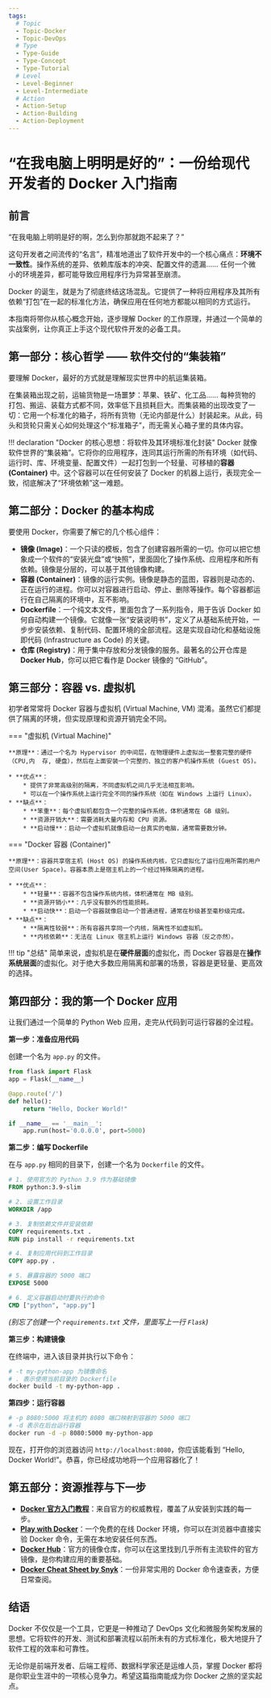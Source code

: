 ```yaml
---
tags:
  # Topic
  - Topic-Docker
  - Topic-DevOps
  # Type
  - Type-Guide
  - Type-Concept
  - Type-Tutorial
  # Level
  - Level-Beginner
  - Level-Intermediate
  # Action
  - Action-Setup
  - Action-Building
  - Action-Deployment
---
```


# “在我电脑上明明是好的”：一份给现代开发者的 Docker 入门指南

## 前言

“在我电脑上明明是好的啊，怎么到你那就跑不起来了？”

这句开发者之间流传的“名言”，精准地道出了软件开发中的一个核心痛点：**环境不一致性**。操作系统的差异、依赖库版本的冲突、配置文件的遗漏…… 任何一个微小的环境差异，都可能导致应用程序行为异常甚至崩溃。

Docker 的诞生，就是为了彻底终结这场混乱。它提供了一种将应用程序及其所有依赖“打包”在一起的标准化方法，确保应用在任何地方都能以相同的方式运行。

本指南将带你从核心概念开始，逐步理解 Docker 的工作原理，并通过一个简单的实战案例，让你真正上手这个现代软件开发的必备工具。

## 第一部分：核心哲学 —— 软件交付的“集装箱”

要理解 Docker，最好的方式就是理解现实世界中的航运集装箱。

在集装箱出现之前，运输货物是一场噩梦：苹果、铁矿、化工品…… 每种货物的打包、搬运、装载方式都不同，效率低下且损耗巨大。而集装箱的出现改变了一切：它用一个标准化的箱子，将所有货物（无论内部是什么）封装起来。从此，码头和货轮只需关心如何处理这个“标准箱子”，而无需关心箱子里的具体内容。

!!! declaration "Docker 的核心思想：将软件及其环境标准化封装"
    Docker 就像软件世界的“集装箱”。它将你的应用程序，连同其运行所需的所有环境（如代码、运行时、库、环境变量、配置文件）一起打包到一个轻量、可移植的**容器 (Container)** 中。这个容器可以在任何安装了 Docker 的机器上运行，表现完全一致，彻底解决了“环境依赖”这一难题。

## 第二部分：Docker 的基本构成

要使用 Docker，你需要了解它的几个核心组件：

* **镜像 (Image)**：一个只读的模板，包含了创建容器所需的一切。你可以把它想象成一个软件的“安装光盘”或“快照”，里面固化了操作系统、应用程序和所有依赖。镜像是分层的，可以基于其他镜像构建。
* **容器 (Container)**：镜像的运行实例。镜像是静态的蓝图，容器则是动态的、正在运行的进程。你可以对容器进行启动、停止、删除等操作。每个容器都运行在自己隔离的环境中，互不影响。
* **Dockerfile**：一个纯文本文件，里面包含了一系列指令，用于告诉 Docker 如何自动构建一个镜像。它就像一张“安装说明书”，定义了从基础系统开始，一步步安装依赖、复制代码、配置环境的全部流程。这是实现自动化和基础设施即代码 (Infrastructure as Code) 的关键。
* **仓库 (Registry)**：用于集中存放和分发镜像的服务。最著名的公开仓库是 **Docker Hub**，你可以把它看作是 Docker 镜像的 “GitHub”。

## 第三部分：容器 vs. 虚拟机

初学者常常将 Docker 容器与虚拟机 (Virtual Machine, VM) 混淆。虽然它们都提供了隔离的环境，但实现原理和资源开销完全不同。

=== "虚拟机 (Virtual Machine)"

    **原理**：通过一个名为 Hypervisor 的中间层，在物理硬件上虚拟出一整套完整的硬件（CPU,内  存, 硬盘），然后在上面安装一个完整的、独立的客户机操作系统 (Guest OS)。

    * **优点**：
        * 提供了非常高级别的隔离，不同虚拟机之间几乎无法相互影响。
        * 可以在一个操作系统上运行完全不同的操作系统（如在 Windows 上运行 Linux）。
    * **缺点**：
        * **笨重**：每个虚拟机都包含一个完整的操作系统，体积通常在 GB 级别。
        * **资源开销大**：需要消耗大量内存和 CPU 资源。
        * **启动慢**：启动一个虚拟机就像启动一台真实的电脑，通常需要数分钟。

=== "Docker 容器 (Container)"

    **原理**：容器共享宿主机 (Host OS) 的操作系统内核，它只虚拟化了运行应用所需的用户空间(User Space)。容器本质上是宿主机上的一个经过特殊隔离的进程。

    * **优点**：
        * **轻量**：容器不包含操作系统内核，体积通常在 MB 级别。
        * **资源开销小**：几乎没有额外的性能损耗。
        * **启动快**：启动一个容器就像启动一个普通进程，通常在秒级甚至毫秒级完成。
    * **缺点**：
        * **隔离性较弱**：所有容器共享同一个内核，隔离性不如虚拟机。
        * **内核依赖**：无法在 Linux 宿主机上运行 Windows 容器（反之亦然）。

!!! tip "总结"
    简单来说，虚拟机是在**硬件层面**的虚拟化，而 Docker 容器是在**操作系统层面**的虚拟化。对于绝大多数应用隔离和部署的场景，容器是更轻量、更高效的选择。

## 第四部分：我的第一个 Docker 应用

让我们通过一个简单的 Python Web 应用，走完从代码到可运行容器的全过程。

**第一步：准备应用代码**

创建一个名为 `app.py` 的文件。

```python title="app.py"
from flask import Flask
app = Flask(__name__)

@app.route('/')
def hello():
    return "Hello, Docker World!"

if __name__ == '__main__':
    app.run(host='0.0.0.0', port=5000)
```

**第二步：编写 Dockerfile**

在与 `app.py` 相同的目录下，创建一个名为 `Dockerfile` 的文件。

```dockerfile title="Dockerfile"
# 1. 使用官方的 Python 3.9 作为基础镜像
FROM python:3.9-slim

# 2. 设置工作目录
WORKDIR /app

# 3. 复制依赖文件并安装依赖
COPY requirements.txt .
RUN pip install -r requirements.txt

# 4. 复制应用代码到工作目录
COPY app.py .

# 5. 暴露容器的 5000 端口
EXPOSE 5000

# 6. 定义容器启动时要执行的命令
CMD ["python", "app.py"]
```
*(别忘了创建一个 `requirements.txt` 文件，里面写上一行 `Flask`)*

**第三步：构建镜像**

在终端中，进入该目录并执行以下命令：

```bash title="终端"
# -t my-python-app 为镜像命名
# . 表示使用当前目录的 Dockerfile
docker build -t my-python-app .
```

**第四步：运行容器**

```bash title="终端"
# -p 8080:5000 将主机的 8080 端口映射到容器的 5000 端口
# -d 表示在后台运行容器
docker run -d -p 8080:5000 my-python-app
```
现在，打开你的浏览器访问 `http://localhost:8080`，你应该能看到 “Hello, Docker World!”。恭喜，你已经成功地将一个应用容器化了！

## 第五部分：资源推荐与下一步

* **[Docker 官方入门教程](https://docs.docker.com/get-started/)**：来自官方的权威教程，覆盖了从安装到实践的每一步。
* **[Play with Docker](https://labs.play-with-docker.com/)**：一个免费的在线 Docker 环境，你可以在浏览器中直接实验 Docker 命令，无需在本地安装任何东西。
* **[Docker Hub](https://hub.docker.com/)**：官方的镜像仓库，你可以在这里找到几乎所有主流软件的官方镜像，是你构建应用的重要基础。
* **[Docker Cheat Sheet by Snyk](https://snyk.io/learn/docker-cheat-sheet/)**：一份非常实用的 Docker 命令速查表，方便日常查阅。

## 结语

Docker 不仅仅是一个工具，它更是一种推动了 DevOps 文化和微服务架构发展的思想。它将软件的开发、测试和部署流程以前所未有的方式标准化，极大地提升了软件工程的效率和可靠性。

无论你是前端开发者、后端工程师、数据科学家还是运维人员，掌握 Docker 都将是你职业生涯中的一项核心竞争力。希望这篇指南能成为你 Docker 之旅的坚实起点。